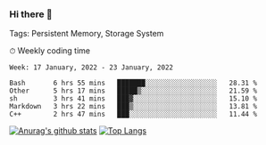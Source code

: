 ### Hi there 👋

Tags: Persistent Memory, Storage System

<!--

[![Anurag's github stats](https://github-readme-stats.vercel.app/api?username=wwyf)](https://github.com/anuraghazra/github-readme-stats)

[![Anurag's github stats](https://github-readme-stats.vercel.app/api?username=wwyf&count_private=true)](https://github.com/anuraghazra/github-readme-stats)


[![Top Langs](https://github-readme-stats.vercel.app/api/top-langs/?username=wwyf&count_private=true&&hide=jupyter%20notebook,html)](https://github.com/anuraghazra/github-readme-stats)



-->


⏱ Weekly coding time

<!--START_SECTION:waka-->
```text
Week: 17 January, 2022 - 23 January, 2022

Bash       6 hrs 55 mins   ███████░░░░░░░░░░░░░░░░░░   28.31 % 
Other      5 hrs 17 mins   █████▒░░░░░░░░░░░░░░░░░░░   21.59 % 
sh         3 hrs 41 mins   ███▓░░░░░░░░░░░░░░░░░░░░░   15.10 % 
Markdown   3 hrs 22 mins   ███▒░░░░░░░░░░░░░░░░░░░░░   13.81 % 
C++        2 hrs 47 mins   ███░░░░░░░░░░░░░░░░░░░░░░   11.44 % 
```
<!--END_SECTION:waka-->



[![Anurag's github stats](https://github-readme-stats.vercel.app/api?username=wwyf&count_private=true&show_icons=true&hide_border=true)](https://github.com/anuraghazra/github-readme-stats) [![Top Langs](https://github-readme-stats.vercel.app/api/top-langs/?username=wwyf&count_private=true&hide=jupyter%20notebook,html,OpenEdge%20ABL&langs_count=10&layout=compact&hide_border=true)](https://github.com/anuraghazra/github-readme-stats)

<!--

[![willianrod's wakatime stats](https://github-readme-stats.vercel.app/api/wakatime?username=wwyf)](https://github.com/anuraghazra/github-readme-stats)


-->
